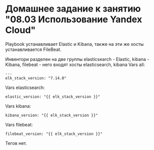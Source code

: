 # Домашнее задание к занятию "08.03 Использование Yandex Cloud"
Playbook устанавливает Elastic и Kibana, также на эти же хосты устанавливается FileBeat.

Инвентори разделен на две группы elasticsearch - Elastic,  kibana - Kibana, filebeat -  него входят хосты elasticsearch, kibana
Vars all:
```
---
elk_stack_version: "7.14.0"
```
Vars elasticsearch:
```
elastic_version: "{{ elk_stack_version }}"
```
Vars kibana:
```
kibana_version: "{{ elk_stack_version }}" 
```
Vars filebeat:
```
filebeat_version: "{{ elk_stack_version }}"
```
Тегов нет.

